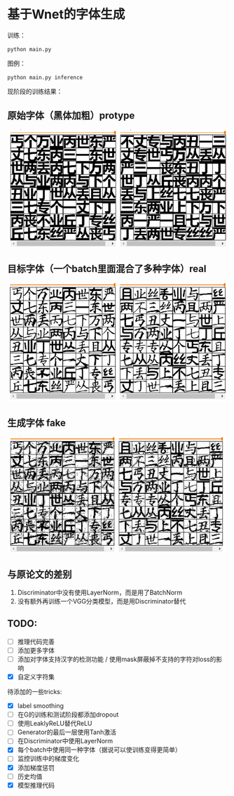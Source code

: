 # 基于Wnet的字体生成

训练：

```
python main.py
```

图例：

```
python main.py inference
```

现阶段的训练结果：

原始字体（黑体加粗）protype
---
![](./img/src.png)

目标字体（一个batch里面混合了多种字体）real
---
![](./img/target.png)

生成字体 fake
---
![](./img/out.png)


与原论文的差别
---

1. Discriminator中没有使用LayerNorm，而是用了BatchNorm
2. 没有额外再训练一个VGG分类模型，而是用Discriminator替代

TODO:
---

- [ ] 推理代码完善
- [ ] 添加更多字体
- [ ] 添加对字体支持汉字的检测功能 / 使用mask屏蔽掉不支持的字符对loss的影响
- [x] 自定义字符集

待添加的一些tricks:

- [x] label smoothing
- [ ] 在G的训练和测试阶段都添加dropout
- [ ] 使用LeaklyReLU替代ReLU
- [ ] Generator的最后一层使用Tanh激活
- [ ] 在Discriminator中使用LayerNorm
- [x] 每个batch中使用同一种字体（据说可以使训练变得更简单）
- [ ] 监控训练中的梯度变化
- [x] 添加梯度惩罚
- [ ] 历史均值
- [x] 模型推理代码
